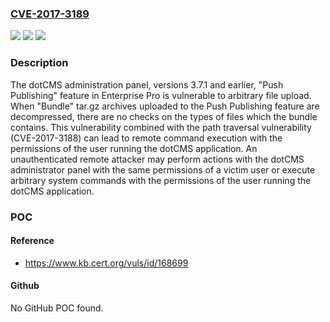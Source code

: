 ### [CVE-2017-3189](https://cve.mitre.org/cgi-bin/cvename.cgi?name=CVE-2017-3189)
![](https://img.shields.io/static/v1?label=Product&message=Administration%20Panel&color=blue)
![](https://img.shields.io/static/v1?label=Version&message=3.7.13.7.1%20&color=brighgreen)
![](https://img.shields.io/static/v1?label=Vulnerability&message=CWE-434&color=brighgreen)

### Description

The dotCMS administration panel, versions 3.7.1 and earlier, "Push Publishing" feature in Enterprise Pro is vulnerable to arbitrary file upload. When "Bundle" tar.gz archives uploaded to the Push Publishing feature are decompressed, there are no checks on the types of files which the bundle contains. This vulnerability combined with the path traversal vulnerability (CVE-2017-3188) can lead to remote command execution with the permissions of the user running the dotCMS application. An unauthenticated remote attacker may perform actions with the dotCMS administrator panel with the same permissions of a victim user or execute arbitrary system commands with the permissions of the user running the dotCMS application.

### POC

#### Reference
- https://www.kb.cert.org/vuls/id/168699

#### Github
No GitHub POC found.

